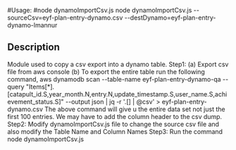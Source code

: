 #Usage:
#node dynamoImportCsv.js
node dynamoImportCsv.js --sourceCsv=eyf-plan-entry-dynamo.csv --destDynamo=eyf-plan-entry-dynamo-lmannur

## Description
Module used to copy a csv export into a dynamo table. 
Step1: (a) Export csv file from aws console
       (b) To export the entire table run the following command, 
       aws dynamodb scan --table-name eyf-plan-entry-dynamo-qa --query "Items[*].[catapult_id.S,year_month.N,entry.N,update_timestamp.S,user_name.S,achievement_status.S]" --output json | jq -r '.[] | @csv' > eyf-plan-entry-dynamo.csv
       The above command will give u the entire data set not just the first 100 entries. We may have to add the column header to the csv dump.
Step2: Modify dynamoImportCsv.js file to change the source csv file and also modify the Table Name and Column Names 
Step3: Run the command node dynamoImportCsv.js 
